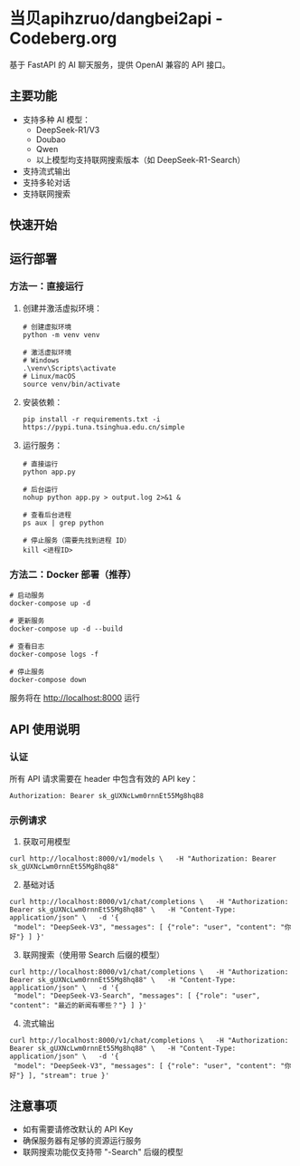 # 当贝apihzruo/dangbei2api - Codeberg.org
基于 FastAPI 的 AI 聊天服务，提供 OpenAI 兼容的 API 接口。

[](#%E4%B8%BB%E8%A6%81%E5%8A%9F%E8%83%BD)主要功能
---------------------------------------------

*   支持多种 AI 模型：
    *   DeepSeek-R1/V3
    *   Doubao
    *   Qwen
    *   以上模型均支持联网搜索版本（如 DeepSeek-R1-Search）
*   支持流式输出
*   支持多轮对话
*   支持联网搜索

[](#%E5%BF%AB%E9%80%9F%E5%BC%80%E5%A7%8B)快速开始
---------------------------------------------

[](#%E8%BF%90%E8%A1%8C%E9%83%A8%E7%BD%B2)运行部署
---------------------------------------------

### [](#%E6%96%B9%E6%B3%95%E4%B8%80-%E7%9B%B4%E6%8E%A5%E8%BF%90%E8%A1%8C)方法一：直接运行

1.  创建并激活虚拟环境：
    
    ```
    # 创建虚拟环境
    python -m venv venv
    
    # 激活虚拟环境
    # Windows
    .\venv\Scripts\activate
    # Linux/macOS
    source venv/bin/activate 
    ```
    
2.  安装依赖：
    
    ```
    pip install -r requirements.txt -i https://pypi.tuna.tsinghua.edu.cn/simple 
    ```
    
3.  运行服务：
    
    ```
    # 直接运行
    python app.py
    
    # 后台运行
    nohup python app.py > output.log 2>&1 &
    
    # 查看后台进程
    ps aux | grep python
    
    # 停止服务（需要先找到进程 ID）
    kill <进程ID> 
    ```
    

### [](#%E6%96%B9%E6%B3%95%E4%BA%8C-docker-%E9%83%A8%E7%BD%B2-%E6%8E%A8%E8%8D%90)方法二：Docker 部署（推荐）

```
# 启动服务
docker-compose up -d

# 更新服务
docker-compose up -d --build

# 查看日志
docker-compose logs -f

# 停止服务
docker-compose down 
```

服务将在 [http://localhost:8000](http://localhost:8000/) 运行

[](#api-%E4%BD%BF%E7%94%A8%E8%AF%B4%E6%98%8E)API 使用说明
-----------------------------------------------------

### [](#%E8%AE%A4%E8%AF%81)认证

所有 API 请求需要在 header 中包含有效的 API key：

```
Authorization: Bearer sk_gUXNcLwm0rnnEt55Mg8hq88 
```

### [](#%E7%A4%BA%E4%BE%8B%E8%AF%B7%E6%B1%82)示例请求

1.  获取可用模型

```
curl http://localhost:8000/v1/models \   -H "Authorization: Bearer sk_gUXNcLwm0rnnEt55Mg8hq88" 
```

2.  基础对话

```
curl http://localhost:8000/v1/chat/completions \   -H "Authorization: Bearer sk_gUXNcLwm0rnnEt55Mg8hq88" \   -H "Content-Type: application/json" \   -d '{
 "model": "DeepSeek-V3", "messages": [ {"role": "user", "content": "你好"} ] }' 
```

3.  联网搜索（使用带 Search 后缀的模型）

```
curl http://localhost:8000/v1/chat/completions \   -H "Authorization: Bearer sk_gUXNcLwm0rnnEt55Mg8hq88" \   -H "Content-Type: application/json" \   -d '{
 "model": "DeepSeek-V3-Search", "messages": [ {"role": "user", "content": "最近的新闻有哪些？"} ] }' 
```

4.  流式输出

```
curl http://localhost:8000/v1/chat/completions \   -H "Authorization: Bearer sk_gUXNcLwm0rnnEt55Mg8hq88" \   -H "Content-Type: application/json" \   -d '{
 "model": "DeepSeek-V3", "messages": [ {"role": "user", "content": "你好"} ], "stream": true }' 
```

[](#%E6%B3%A8%E6%84%8F%E4%BA%8B%E9%A1%B9)注意事项
---------------------------------------------

*   如有需要请修改默认的 API Key
*   确保服务器有足够的资源运行服务
*   联网搜索功能仅支持带 "-Search" 后缀的模型
